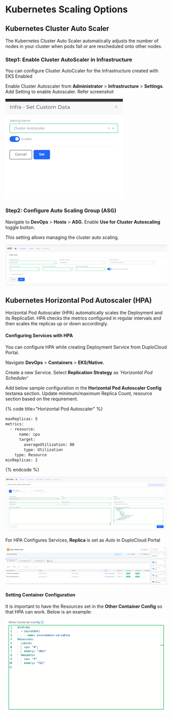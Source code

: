 # Kubernetes Scaling Options

## Kubernetes Cluster Auto Scaler

The Kubernetes Cluster Auto Scaler automatically adjusts the number of nodes in your cluster when pods fail or are rescheduled onto other nodes.&#x20;

### Step1: Enable Cluster AutoScaler in Infrastructure

You can configure Cluster AutoCcaler for the Infrastructure created with EKS Enabled

Enable Cluster Autoscaler from **Administrator** > **Infrastructure** > **Settings**. Add Setting to enable Autoscaler. Refer screenshot

![](<../../../.gitbook/assets/image (15) (1).png>)

### Step2: Configure Auto Scaling Group (ASG)

Navigate to **DevOps** > **Hosts** > **ASG.**  Enable **Use for Cluster Autoscaling** toggle button.

This setting allows managing the cluster auto scaling.

![](<../../../.gitbook/assets/image (22) (1).png>)

## Kubernetes Horizontal Pod Autoscaler (HPA)

Horizontal Pod Autoscaler (HPA) automatically scales the Deployment and its ReplicaSet. HPA checks the metrics configured in regular intervals and then scales the replicas up or down accordingly.

#### Configuring Services with HPA

You can configure HPA while creating Deployment Service from DuploCloud Portal.

Navigate **DevOps** > **Containers** > **EKS/Native.**

Create a new Service. Select **Replication Strategy** as _'Horizontal Pod Scheduler'_

Add below sample configuration in the **Horizontal Pod Autoscaler Config** textarea section.  Update minimum/maximum Replica Count, resource section based on the requirement.

{% code title="Horizontal Pod Autoscaler" %}
```
maxReplicas: 5
metrics:
  - resource:
      name: cpu
      target:
        averageUtilization: 80
        type: Utilization
    type: Resource
minReplicas: 2
```
{% endcode %}



![](<../../../.gitbook/assets/image (9).png>)

For HPA Configures Services, **Replica** is set as _Auto_ in DuploCloud Portal

![](<../../../.gitbook/assets/image (8) (1).png>)

#### Setting Container Configuration

It is important to have the Resources set in the **Other Container Config** so that HPA can work. Below is an example:

![](<../../../.gitbook/assets/Screen Shot 2022-07-16 at 12.02.11 PM.png>)

